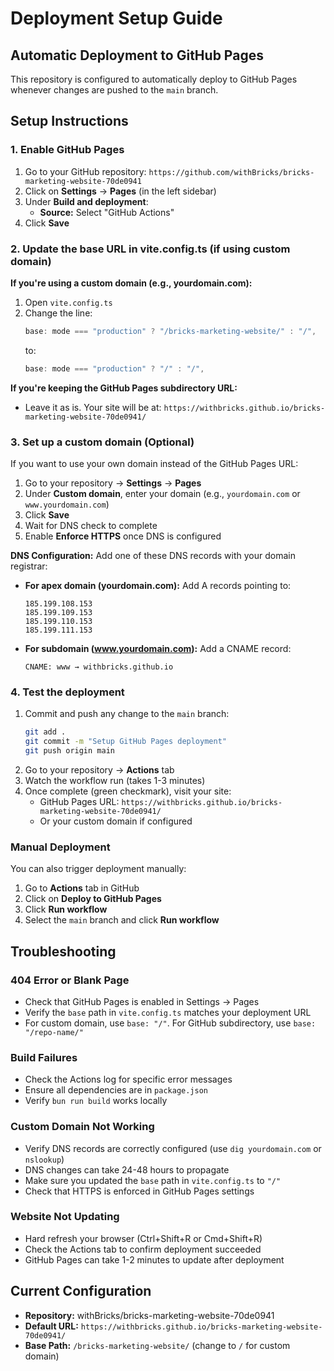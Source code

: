 # Deployment Setup Guide

## Automatic Deployment to GitHub Pages

This repository is configured to automatically deploy to GitHub Pages whenever changes are pushed to the `main` branch.

## Setup Instructions

### 1. Enable GitHub Pages

1. Go to your GitHub repository: `https://github.com/withBricks/bricks-marketing-website-70de0941`
2. Click on **Settings** → **Pages** (in the left sidebar)
3. Under **Build and deployment**:
   - **Source:** Select "GitHub Actions"
4. Click **Save**

### 2. Update the base URL in vite.config.ts (if using custom domain)

**If you're using a custom domain (e.g., yourdomain.com):**
1. Open `vite.config.ts`
2. Change the line:
   ```typescript
   base: mode === "production" ? "/bricks-marketing-website/" : "/",
   ```
   to:
   ```typescript
   base: mode === "production" ? "/" : "/",
   ```

**If you're keeping the GitHub Pages subdirectory URL:**
- Leave it as is. Your site will be at: `https://withbricks.github.io/bricks-marketing-website-70de0941/`

### 3. Set up a custom domain (Optional)

If you want to use your own domain instead of the GitHub Pages URL:

1. Go to your repository → **Settings** → **Pages**
2. Under **Custom domain**, enter your domain (e.g., `yourdomain.com` or `www.yourdomain.com`)
3. Click **Save**
4. Wait for DNS check to complete
5. Enable **Enforce HTTPS** once DNS is configured

**DNS Configuration:**
Add one of these DNS records with your domain registrar:

- **For apex domain (yourdomain.com):** Add A records pointing to:
  ```
  185.199.108.153
  185.199.109.153
  185.199.110.153
  185.199.111.153
  ```

- **For subdomain (www.yourdomain.com):** Add a CNAME record:
  ```
  CNAME: www → withbricks.github.io
  ```

### 4. Test the deployment

1. Commit and push any change to the `main` branch:
   ```bash
   git add .
   git commit -m "Setup GitHub Pages deployment"
   git push origin main
   ```
2. Go to your repository → **Actions** tab
3. Watch the workflow run (takes 1-3 minutes)
4. Once complete (green checkmark), visit your site:
   - GitHub Pages URL: `https://withbricks.github.io/bricks-marketing-website-70de0941/`
   - Or your custom domain if configured

### Manual Deployment

You can also trigger deployment manually:
1. Go to **Actions** tab in GitHub
2. Click on **Deploy to GitHub Pages**
3. Click **Run workflow**
4. Select the `main` branch and click **Run workflow**

## Troubleshooting

### 404 Error or Blank Page
- Check that GitHub Pages is enabled in Settings → Pages
- Verify the `base` path in `vite.config.ts` matches your deployment URL
- For custom domain, use `base: "/"`. For GitHub subdirectory, use `base: "/repo-name/"`

### Build Failures
- Check the Actions log for specific error messages
- Ensure all dependencies are in `package.json`
- Verify `bun run build` works locally

### Custom Domain Not Working
- Verify DNS records are correctly configured (use `dig yourdomain.com` or `nslookup`)
- DNS changes can take 24-48 hours to propagate
- Make sure you updated the `base` path in `vite.config.ts` to `"/"`
- Check that HTTPS is enforced in GitHub Pages settings

### Website Not Updating
- Hard refresh your browser (Ctrl+Shift+R or Cmd+Shift+R)
- Check the Actions tab to confirm deployment succeeded
- GitHub Pages can take 1-2 minutes to update after deployment

## Current Configuration

- **Repository:** withBricks/bricks-marketing-website-70de0941
- **Default URL:** `https://withbricks.github.io/bricks-marketing-website-70de0941/`
- **Base Path:** `/bricks-marketing-website/` (change to `/` for custom domain)

